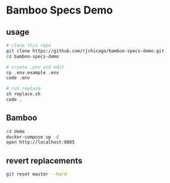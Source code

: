 # Bamboo Specs Demo

## usage

``` sh
# clone this repo
git clone https://github.com/rjchicago/bamboo-specs-demo.git
cd bamboo-specs-demo

# create .env and edit
cp .env.example .env
code .env

# run replace
sh replace.sh
code .
```

## Bamboo

``` sh
cd demo
docker-compose up -d
open http://localhost:8085
```

## revert replacements

``` sh
git reset master --hard
```
